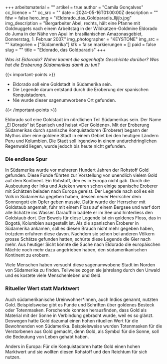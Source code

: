 +++
arbeitsmaterial = ""
artikel = true
author = "Camila Gonçalves"
cc_licence = ""
cc_src = ""
date = 2024-05-16T01:00:00Z
description = ""
fdw = false
hero_img = "/Eldorado_das_Goldparadis_lljijb.jpg"
img_description = "Bergarbeiter Abel, rechts, hält eine Pfanne mit Goldnuggets nach einem Arbeitstag in der Wildkatzen-Goldmine Eldorado do Juma in der Nähe von Apui im brasilianischen Amazonasgebiet, Donnerstag, 1. Februar 2007."
img_photographer = "KEYSTONE"
img_src = ""
kategorien = ["Südamerika"]
kfk = false
markierungen = []
paid = false
slug = ""
title = "Eldorado, das Goldparadis"
+++

_Was ist Eldorado? Woher kommt die sagenhafte Geschichte darüber? Was hat die Eroberung Südamerikas damit zu tun?_

{{< important-points >}}

<ul>

<li>Eldorado soll eine Goldstadt in Südamerika sein.</li>

<li>Die Legende darum entstand durch die Eroberung der spanischen Konquistadoren.</li>

<li>Nie wurde dieser sagenumworbene Ort gefunden.</li>

</ul>

{{< /important-points >}}

Eldorado soll eine Goldstadt im nördlichen Teil Südamerikas sein. Der Name „El Dorado“ ist Spanisch und heisst «Der Goldene». Mit der Eroberung Südamerikas durch spanische Konquistadoren (Eroberer) begann der Mythos über eine goldene Stadt in einem Gebiet bei den heutigen Ländern Peru und Kolumbien. Die Stadt soll irgendwo in einem undurchdringlichen Regenwald liegen, wurde jedoch bis heute nicht gefunden.

### Die endlose Spur

In Südamerika wurde vor mehreren Hundert Jahren der Rohstoff Gold gefunden. Diese Funde führten zur Vorstellung von unendlich vielem Gold auf dem Kontinent. Ein Rohstoff, den es in Europa nicht gab. Durch die Ausbeutung der Inka und Azteken waren schon einige spanische Eroberer mit Schätzen beladen nach Europa gereist.
Der Legende nach soll es ein Volk in Südamerika gegeben haben, dessen neuer Herrscher dem Sonnengott ein Opfer geben musste. Dafür wurde der Herrscher mit Goldstaub angemalt, fuhr mit einem Floss auf einem Bergsee und warf dort alle Schätze ins Wasser. Daraufhin badete er im See und hinterliess den Goldstaub dort. Der Beweis für diese Legende ist ein goldenes Floss, das in Bogotá, Kolumbien ausgestellt ist.
Als die spanischen Eroberer in Südamerika ankamen, soll es diesen Brauch nicht mehr gegeben haben, trotzdem erfuhren diese davon. Nachdem sie schon bei anderen Völkern grosse Schätze gefunden hatten, schürte diese Legende die Gier nach mehr.
Aus heutiger Sicht könnte die Suche nach Eldorado die europäischen Mächte noch mehr dazu angetrieben haben, den südamerikanischen Kontinent zu erobern.

Viele Menschen haben versucht diese sagenumwobene Stadt im Norden von Südamerika zu finden. Teilweise zogen sie jahrelang durch den Urwald und es kostete viele Menschenleben und Geld.

### Ritueller Wert statt Marktwert

Auch südamerikanische Ureinwohner*innen, auch Indios genannt, nutzten Gold. Beispielsweise gibt es Funde und Schriften über goldenes Besteck oder Totenmasken. Forschende konnten herausfinden, dass Gold als Material mit der Sonne in Verbindung gebracht wurde, weil es so glänzt. Deswegen hatte Gold dazumal einen hohen rituellen Wert für die Bewohnenden von Südamerika. Beispielsweise wurden Totenmasken für die Verstorbenen aus Gold gemacht, denn Gold, als Symbol für die Sonne, soll die Bedeutung von Leben gehabt haben.

Anders in Europa: Für die Konquistadoren hatte Gold einen hohen Marktwert und sie wollten diesen Rohstoff und den Reichtum für sich nutzen.
